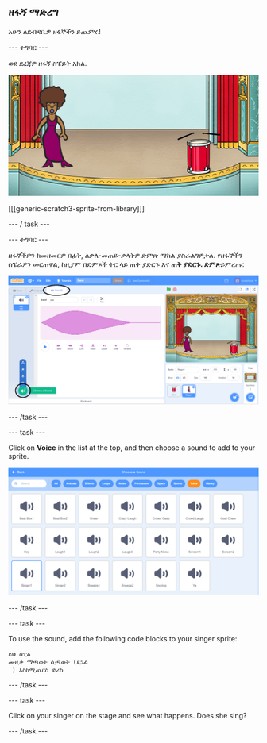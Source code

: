 ## ዘፋኝ ማድረግ

አሁን ለደብዳቤዎ ዘፋኞችን ይጨምሩ!

\--- ተግባር \---

ወደ ደረጃዎ ዘፋኝ ስፔይት አክል.

![ቅጽበታዊ ገጽ እይታ](images/band-singer-mic.png)

[[[generic-scratch3-sprite-from-library]]]

\--- / task \---

\--- ተግባር \---

ዘፋኞችዎን ከመዘመርዎ በፊት, ለቃለ-መጠይ-ቃላትዎ ድምጽ ማከል ያስፈልግዎታል. የዘፋኞችን ስፔራዎን መርጠዋል, ከዚያም በድምጾች ትር ላይ ጠቅ ያድርጉ እና **ጠቅ ያድርጉ. ድምጽ**ይምረጡ:

![screenshot](images/band-import-sound-annotated.png)

\--- /task \---

\--- task \---

Click on **Voice** in the list at the top, and then choose a sound to add to your sprite.

![screenshot](images/band-choose-sound.png)

\--- /task \---

\--- task \---

To use the sound, add the following code blocks to your singer sprite:

```blocks3
ይህ ስፒል
ሙዚቃ ማጫወት ሲጫወት (ደጋፊ 
 ) እስከሚጨርስ ድረስ
```

\--- /task \---

\--- task \---

Click on your singer on the stage and see what happens. Does she sing?

\--- /task \---